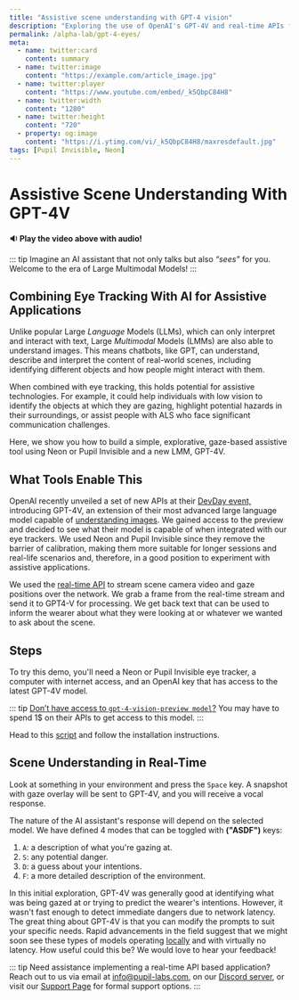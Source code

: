 ```yaml
---
title: "Assistive scene understanding with GPT-4 vision"
description: "Exploring the use of OpenAI's GPT-4V and real-time APIs from Neon or Invisible to assist individuals with low vision or communication disabilities."
permalink: /alpha-lab/gpt-4-eyes/
meta:
  - name: twitter:card
    content: summary
  - name: twitter:image
    content: "https://example.com/article_image.jpg"
  - name: twitter:player
    content: "https://www.youtube.com/embed/_k5QbpC84H8"
  - name: twitter:width
    content: "1280"
  - name: twitter:height
    content: "720"
  - property: og:image
    content: "https://i.ytimg.com/vi/_k5QbpC84H8/maxresdefault.jpg"
tags: [Pupil Invisible, Neon]
---
```

<script setup>
import TagLinks from '@components/TagLinks.vue'
</script>

# Assistive Scene Understanding With GPT-4V

<TagLinks :tags="$frontmatter.tags" />

<Youtube src="_k5QbpC84H8"/>

**🔉 Play the video above with audio!**

::: tip
Imagine an AI assistant that not only talks but also *“sees”* for you. Welcome to the era of Large Multimodal Models! 
:::

## Combining Eye Tracking With AI for Assistive Applications

Unlike popular Large *Language* Models (LLMs), which can only interpret and interact with text, Large *Multimodal* Models (LMMs) are also able to understand images. This means chatbots, like GPT, can understand, describe and interpret the content of real-world scenes, including identifying different objects and how people might interact with them.

When combined with eye tracking, this holds potential for assistive technologies. For example, it could help individuals with low vision to identify the objects at which they are gazing, highlight potential hazards in their surroundings, or assist people with ALS who face significant communication challenges.

Here, we show you how to build a simple, explorative, gaze-based assistive tool using Neon or Pupil Invisible and a new LMM, GPT-4V.

## What Tools Enable This

OpenAI recently unveiled a set of new APIs at their [DevDay event,](https://openai.com/blog/new-models-and-developer-products-announced-at-devday) introducing GPT-4V, an extension of their most advanced large language model capable of [understanding images](https://platform.openai.com/docs/guides/vision). 
We gained access to the preview and decided to see what their model is capable of when integrated with our eye trackers. We used Neon and Pupil Invisible since they remove the barrier of calibration, making them more suitable for longer sessions and real-life scenarios and, therefore, in a good position to experiment with assistive applications.

We used the [real-time API](https://docs.pupil-labs.com/neon/real-time-api/introduction/) to stream scene camera video and gaze positions over the network. We grab a frame from the real-time stream and send it to GPT4-V for processing. We get back text that can be used to inform the wearer about what they were looking at or whatever we wanted to ask about the scene.

## Steps

To try this demo, you'll need a Neon or Pupil Invisible eye tracker, a computer with internet access, and an OpenAI key that has access to the latest GPT-4V model. 

::: tip
[Don’t have access to `gpt-4-vision-preview model`?](https://help.openai.com/en/articles/7102672-how-can-i-access-gpt-4) You may have to spend 1$ on their APIs to get access to this model.
:::

Head to this [script](https://gist.github.com/mikelgg93/46a02823e1e271087c3eb6b2ab2cb99d) and follow the installation instructions.

## Scene Understanding in Real-Time

Look at something in your environment and press the `Space` key. A snapshot with gaze overlay will be sent to GPT-4V, and you will receive a vocal response. 

The nature of the AI assistant's response will depend on the selected model. We have defined 4 modes that can be toggled with **("ASDF")** keys:
1. `A`: a description of what you're gazing at.
2. `S`: any potential danger. 
3. `D`: a guess about your intentions.
4. `F`: a more detailed description of the environment. 

In this initial exploration, GPT-4V was generally good at identifying what was being gazed at or trying to predict the wearer's intentions. However, it wasn't fast enough to detect immediate dangers due to network latency. The great thing about GPT-4V is that you can modify the prompts to suit your specific needs. Rapid advancements in the field suggest that we might soon see these types of models operating [locally](https://android-developers.googleblog.com/2023/12/a-new-foundation-for-ai-on-android.html) and with virtually no latency. How useful could this be? We would love to hear your feedback!

::: tip
Need assistance implementing a real-time API based application? Reach out to us via email at [info@pupil-labs.com](mailto:info@pupil-labs.com), on our [Discord server](https://pupil-labs.com/chat/), or visit our [Support Page](https://pupil-labs.com/products/support/) for formal support options.
:::
